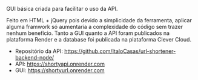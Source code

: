 GUI básica criada para facilitar o uso da API. 

Feito em HTML + jQuery pois devido a simplicidade da ferramenta, aplicar alguma framwork só aumentaria a complexidade do código sem trazer nenhum benefício.
Tanto a GUI quanto a API foram publicados na plataforma Render e a database foi publicada na plataforma Clever Cloud.

- Repositório da API:
https://github.com/ItaloCasas/url-shortener-backend-node/
- API:
https://shortyapi.onrender.com
- GUI:
https://shortyurl.onrender.com
